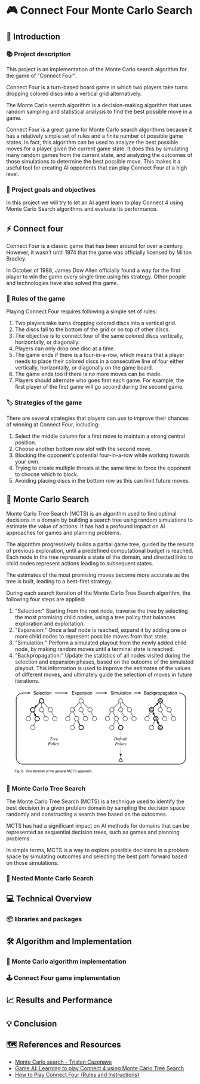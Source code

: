 # 🎮 Connect Four Monte Carlo Search

## 🚀 Introduction

### 📚 Project description
This project is an implementation of  the Monte Carlo search algorithm for the game of "Connect Four". 

Connect Four is a turn-based board game in which two players take turns dropping colored discs into a vertical grid alternatively.

The Monte Carlo search algorithm is a decision-making algorithm that uses random sampling and statistical analysis to find the best possible move in a game.

Connect Four is a great game for Monte Carlo search algorithms because it has a relatively simple set of rules and a finite number of possible game states. In fact,  this algorithm can be used to analyze the best possible moves for a player given the current game state. It does this by simulating many random games from the current state, and analyzing the outcomes of those simulations to determine the best possible move. This makes it a useful tool for creating AI opponents that can play Connect Four at a high level.

###  🎯 Project goals and objectives

In this project we will try to let an AI agent learn to play Connect 4 using Monte Carlo Search algorithms and evaluate its performance.

## ⚡️ Connect four
Connect Four is a classic game that has been around for over a century. However, it wasn't until 1974 that the game was officially licensed by Milton Bradley.

In October of 1988, James Dow Allen officially found a way for the first player to win the game every single time using his strategy. Other people and technologies have also solved this game.


### 📝 Rules of the game
Playing Connect Four requires following a simple set of rules:

1. Two players take turns dropping colored discs into a vertical grid.
2. The discs fall to the bottom of the grid or on top of other discs.
3. The objective is to connect four of the same colored discs vertically, horizontally, or diagonally.
4. Players can only drop one disc at a time.
5. The game ends if there is a four-in-a-row, which means that a player needs to place their colored discs in a consecutive line of four either vertically, horizontally, or diagonally on the game board.
6. The game ends too if there is no more moves can be made.
7. Players should alternate who goes first each game. For example, the first player of the first game will go second during the second game.

### 🏷️ Strategies of the game
There are several strategies that players can use to improve their chances of winning at Connect Four, including:

1. Select the middle column for a first move to maintain a strong central position.
2. Choose another bottom row slot with the second move.
3. Blocking the opponent's potential four-in-a-row while working towards your own.
4. Trying to create multiple threats at the same time to force the opponent to choose which to block.
5. Avoiding placing discs in the bottom row as this can limit future moves.

## 📂 Monte Carlo Search
Monte Carlo Tree Search (MCTS) is an algorithm used to find optimal decisions in a domain by building a search tree using random simulations to estimate the value of actions. It has had a profound impact on AI approaches for games and planning problems.

The algorithm progressively builds a partial game tree, guided by the results of previous exploration, until a predefined computational budget is reached. Each node in the tree represents a state of the domain, and directed links to child nodes represent actions leading to subsequent states.

The estimates of the most promising moves become more accurate as the tree is built, leading to a best-first strategy.

During each search iteration of the Monte Carlo Tree Search algorithm, the following four steps are applied:
1. "Selection:" Starting from the root node, traverse the tree by selecting the most promising child nodes, using a tree policy that balances exploration and exploitation.
2. "Expansion:" Once a leaf node is reached, expand it by adding one or more child nodes to represent possible moves from that state.
3. "Simulation:" Perform a simulated playout from the newly added child node, by making random moves until a terminal state is reached.
4. "Backpropagation:" Update the statistics of all nodes visited during the selection and expansion phases, based on the outcome of the simulated playout. This information is used to improve the estimates of the values of different moves, and ultimately guide the selection of moves in future iterations.

![Image](MCTS_steps.png)

### 🔖 Monte Carlo Tree Search

The Monte Carlo Tree Search (MCTS) is a technique used to identify the best decision in a given problem domain by sampling the decision space randomly and constructing a search tree based on the outcomes. 

MCTS has had a significant impact on AI methods for domains that can be represented as sequential decision trees, such as games and planning problems. 

In simple terms, MCTS is a way to explore possible decisions in a problem space by simulating outcomes and selecting the best path forward based on those simulations.

### 💬 Nested Monte Carlo Search

## 💻 Technical Overview
### 📦 libraries and packages

## 🛠️ Algorithm and Implementation

### 🧠 Monte Carlo algorithm implementation

### 🕹️ Connect Four game implementation


## 📈 Results and Performance 



## 💡 Conclusion



## 🗺️ References and Resources
* [Monte Carlo search - Tristan Cazenave](https://www.lamsade.dauphine.fr/~cazenave/MonteCarlo.pdf)
* [Game AI: Learning to play Connect 4 using Monte Carlo Tree Search](https://pranav-agarwal-2109.medium.com/game-ai-learning-to-play-connect-4-using-monte-carlo-tree-search-f083d7da451e)
* [How to Play Connect Four (Rules and Instructions)](https://groupgames101.com/connect-four-rules/)






